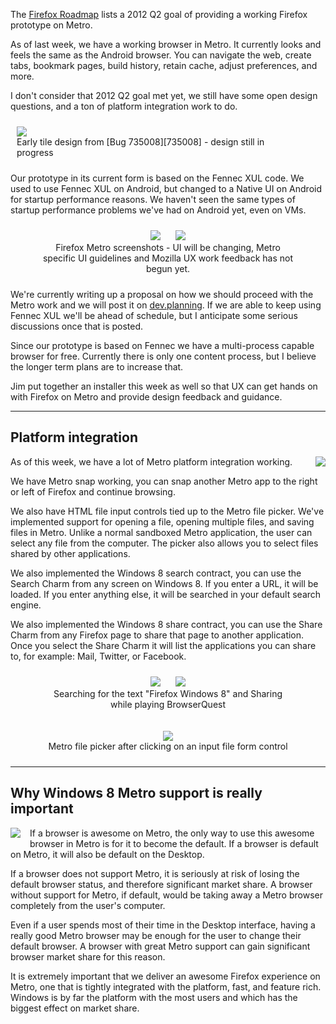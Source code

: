 The [Firefox Roadmap][1] lists a 2012 Q2 goal of providing a working Firefox prototype on Metro.

As of last week, we have a working browser in Metro. It currently looks and feels the same as the Android browser.
You can navigate the web, create tabs, bookmark pages, build history, retain cache, adjust preferences, and more.

I don't consider that 2012 Q2 goal met yet, we still have some open design questions, and a ton of platform integration work to do.

<figure style='text-align:left; padding:10px; margin-left:0px'>
<img src='/static/img/blogpost_135/metro-start.jpg' style='display:block'>
<figcaption style='display:block;'>
Early tile design from [Bug 735008][735008] - design still in progress
</figcaption>
</figure>


Our prototype in its current form is based on the Fennec XUL code.
We used to use Fennec XUL on Android, but changed to a Native UI on Android for startup performance reasons.
We haven't seen the same types of startup performance problems we've had on Android yet, even on VMs.


<figure style='text-align:center; padding:10px'>
<a href='/static/img/blogpost_135/metro-sidebar.jpg'>
<img src='/static/img/blogpost_135/metro-sidebar-small.jpg'  style='padding-right:10px;'></a>
<a href='/static/img/blogpost_135/metro-no-sidebar.jpg'><img src='/static/img/blogpost_135/metro-no-sidebar-small.jpg' style='padding-left:10px;'></a>
<figcaption style='display:block;'>
Firefox Metro screenshots - UI will be changing, Metro specific UI guidelines and Mozilla UX work feedback has not begun yet.
</figcaption>
</figure>

We're currently writing up a proposal on how we should proceed with the Metro work and we will post it on [dev.planning][2].
If we are able to keep using Fennec XUL we'll be ahead of schedule, but I anticipate some serious discussions once that is posted.

Since our prototype is based on Fennec we have a multi-process capable browser for free.
Currently there is only one content process, but I believe the longer term plans are to increase that.

Jim put together an installer this week as well so that UX can get hands on with Firefox on Metro and provide design feedback and guidance.

---

## Platform integration

<img src='/static/img/blogpost_135/metro-charms.png' style='float:right; padding-left:20px; padding-bottom:2px;'>

As of this week, we have a lot of Metro platform integration working.  

We have Metro snap working, you can snap another Metro app to the right or left of Firefox and continue browsing.

We also have HTML file input controls tied up to the Metro file picker.
We've implemented support for opening a file, opening multiple files, and saving files in Metro.  Unlike a normal sandboxed Metro application, the user can select any file from the computer.  The picker also allows you to select files shared by other applications.

We also implemented the Windows 8 search contract, you can use the Search Charm from any screen on Windows 8.  If you enter a URL, it will be loaded.  If you enter anything else, it will be searched in your default search engine.

We also implemented the Windows 8 share contract, you can use the Share Charm from any Firefox page to share that page to another application.
Once you select the Share Charm it will list the applications you can share to, for example: Mail, Twitter, or Facebook.


<figure style='text-align:center; padding:10px'>
<a href='/static/img/blogpost_135/screenshot-search-charm.jpg'><img src='/static/img/blogpost_135/screenshot-search-charm-small.jpg' style='padding-right:10px;'></a>
<a href='/static/img/blogpost_135/screenshot-share.jpg'><img src='/static/img/blogpost_135/screenshot-share-small.jpg' style='padding-left:10px;'></a>
<figcaption style='display:block;'>
Searching for the text "Firefox Windows 8" and Sharing while playing BrowserQuest</figcaption>
</figure>

<figure style='text-align:center; padding:10px'>
<a href='/static/img/blogpost_135/screenshot-filepicker.jpg'>
<img src='/static/img/blogpost_135/screenshot-filepicker-small.jpg'></a>
<figcaption style='display:block;'>
Metro file picker after clicking on an input file form control</figcaption>
</figure>

---
<a name="metro-is-important" />

## Why Windows 8 Metro support is really important

<img src='/static/img/blogpost_135/windows-8-logo-small.jpg' style='float:left; padding-right:15px; padding-bottom:2px;'>

If a browser is awesome on Metro, the only way to use this awesome browser in Metro is for it to become the default.
If a browser is default on Metro, it will also be default on the Desktop.

If a browser does not support Metro, it is seriously at risk of losing the default browser status, and therefore significant market share.  A browser without support for Metro, if default, would be taking away a Metro browser completely from the user's computer.

Even if a user spends most of their time in the Desktop interface, having a really good Metro browser may be enough for the user to change their default browser.  A browser with great Metro support can gain significant browser market share for this reason.

It is extremely important that we deliver an awesome Firefox experience on Metro, one that is tightly integrated with the platform, fast, and feature rich.  Windows is by far the platform with the most users and which has the biggest effect on market share.

[1]: https://wiki.mozilla.org/Firefox/Roadmap
[2]: http://groups.google.com/group/mozilla.dev.planning/topics
[735008]: https://bugzilla.mozilla.org/show_bug.cgi?id=735008
